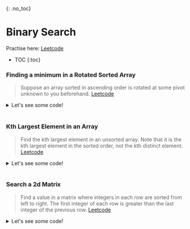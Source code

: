 {: .no_toc}
# Binary Search
Practise here: [Leetcode](https://leetcode.com/list?selectedList=90xf0762)

- TOC
{:toc}

### Finding a minimum in a Rotated Sorted Array

> Suppose an array sorted in ascending order is rotated at some pivot unknown to you beforehand.
> [Leetcode](https://leetcode.com/problems/find-minimum-in-rotated-sorted-array/)

<details><summary markdown="span">Let's see some code!</summary>

```python
class Solution:
    def find_rotate_index(self, nums, left, right):
        if nums[left] <= nums[right]:  # Edge case, already sorted.
            return 0

        while left <= right:
            mid = (left + right) // 2

            if nums[mid+1] < nums[mid]:
                return mid + 1
            else:
                if nums[left] > nums[mid]:  # Left side is unsorted. This condition cannot be reversed (i.e. zone into where the problem is, not opposite )
                    right = mid - 1
                else:
                    left = mid + 1

    def findMin(self, nums: typing.List[int]) -> int:
        pivot = self.find_rotate_index(nums, 0, len(nums)-1)
        return nums[pivot]
```

</details>
<BR>

### Kth Largest Element in an Array

> Find the kth largest element in an unsorted array. Note that it is the kth largest element in
the sorted order, not the kth distinct element.
> [Leetcode](https://leetcode.com/problems/kth-largest-element-in-an-array/)
<details><summary markdown="span">Let's see some code!</summary>

```python
class Solution:
    def findKthLargest(self, nums: List[int], k: int) -> int:
        def findnsmallset(arr, n):
            if len(arr)==1:
                return arr[0]
            if len(arr)==0:
                return -1
            P = arr[int(len(arr)/2)]
            smaller = [x for x in arr if x < P]
            bigger = [x for x in arr if x > P]
            equal = [x for x in arr if x == P]
            if n < len(smaller):
                return findnsmallset(smaller,n)
            elif len(smaller) <= n < len(smaller)+len(equal):
                return P
            else:
                return findnsmallset(bigger,n-len(smaller)-len(equal))

        def median(arr):
            m = len(arr)//2
            if len(arr)%2==1: #even
                return findnsmallset(arr,m)
            else:
                return int((findnsmallset(arr,m) + findnsmallset(arr,m-1))/2)
        return findnsmallset(nums,len(nums)-k)
```

</details>
<BR>

### Search a 2d Matrix

> Find a value in a matrix where integers in each row are sorted from left to right.
The first integer of each row is greater than the last integer of the previous row.
> [Leetcode](https://leetcode.com/problems/search-a-2d-matrix/)
<details><summary markdown="span">Let's see some code!</summary>

```python
class Solution:
    def searchMatrix(self, matrix: List[List[int]], target: int) -> bool:

        def bsearch(arr, left=0, right=None):
            if right is None:
                right = len(arr) - 1

            while left <= right:
                mid = (left + right) // 2
                if arr[mid] == target:
                    return True
                elif arr[mid] < target:
                    left = mid + 1
                else:
                    right = mid - 1

            return False

        if len(matrix) == 0:
            return False

        left = 0
        right = len(matrix) - 1

        while left <= right:
            mid = (left + right) // 2
            if target < matrix[mid][0]:
                right = mid - 1
            elif target > matrix[mid][-1]:
                left = mid + 1
            else:
                return bsearch(matrix[mid])
        return False
```

</details>
<BR>
